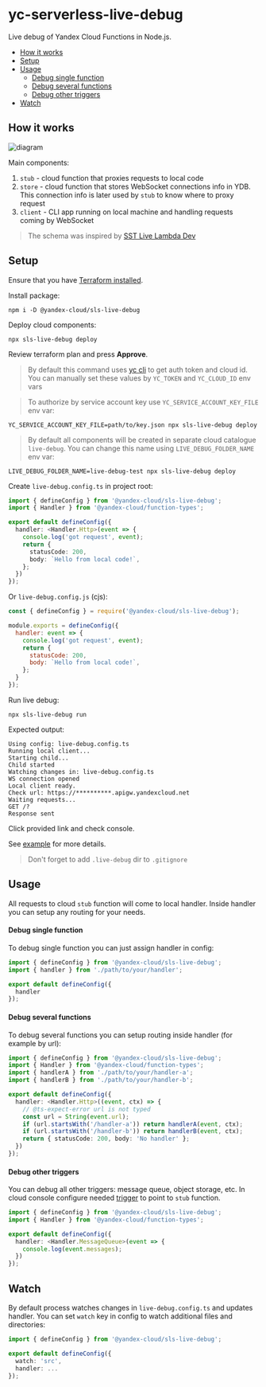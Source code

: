 # yc-serverless-live-debug
Live debug of Yandex Cloud Functions in Node.js.

<!-- toc -->

- [How it works](#how-it-works)
- [Setup](#setup)
- [Usage](#usage)
    + [Debug single function](#debug-single-function)
    + [Debug several functions](#debug-several-functions)
    + [Debug other triggers](#debug-other-triggers)
- [Watch](#watch)

<!-- tocstop -->

## How it works
![diagram](https://user-images.githubusercontent.com/1473072/221630804-855844d9-7b38-40ed-a5ce-b62939d65ae1.png)

Main components:
1. `stub` - cloud function that proxies requests to local code
2. `store` - cloud function that stores WebSocket connections info in YDB. This connection info is later used by `stub` to know where to proxy request
3. `client` - CLI app running on local machine and handling requests coming by WebSocket

> The schema was inspired by [SST Live Lambda Dev](https://docs.sst.dev/live-lambda-development)

## Setup
Ensure that you have [Terraform installed](https://cloud.yandex.ru/docs/tutorials/infrastructure-management/terraform-quickstart).

Install package:
```
npm i -D @yandex-cloud/sls-live-debug
```

Deploy cloud components:
```
npx sls-live-debug deploy
```
Review terraform plan and press **Approve**.

> By default this command uses [yc cli](https://cloud.yandex.ru/docs/cli/) to get auth token and cloud id. You can manually set these values by `YC_TOKEN` and `YC_CLOUD_ID` env vars

> To authorize by service account key use `YC_SERVICE_ACCOUNT_KEY_FILE` env var:

```
YC_SERVICE_ACCOUNT_KEY_FILE=path/to/key.json npx sls-live-debug deploy
```

> By default all components will be created in separate cloud catalogue `live-debug`. You can change this name using `LIVE_DEBUG_FOLDER_NAME` env var:
```
LIVE_DEBUG_FOLDER_NAME=live-debug-test npx sls-live-debug deploy
```

Create `live-debug.config.ts` in project root:
```ts
import { defineConfig } from '@yandex-cloud/sls-live-debug';
import { Handler } from '@yandex-cloud/function-types';

export default defineConfig({
  handler: <Handler.Http>(event => {
    console.log('got request', event);
    return {
      statusCode: 200,
      body: `Hello from local code!`,
    };
  })
});
```

Or `live-debug.config.js` (cjs):
```js
const { defineConfig } = require('@yandex-cloud/sls-live-debug');

module.exports = defineConfig({
  handler: event => {
    console.log('got request', event);
    return {
      statusCode: 200,
      body: `Hello from local code!`,
    };
  }
});
```

Run live debug:
```
npx sls-live-debug run
```
Expected output:
```
Using config: live-debug.config.ts
Running local client...
Starting child...
Child started
Watching changes in: live-debug.config.ts
WS connection opened
Local client ready.
Check url: https://**********.apigw.yandexcloud.net
Waiting requests...
GET /?
Response sent
```
Click provided link and check console.

See [example](/example) for more details.

> Don't forget to add `.live-debug` dir to `.gitignore`

## Usage
All requests to cloud `stub` function will come to local handler.
Inside handler you can setup any routing for your needs.

#### Debug single function
To debug single function you can just assign handler in config:
```ts
import { defineConfig } from '@yandex-cloud/sls-live-debug';
import { handler } from './path/to/your/handler';

export default defineConfig({
  handler
});
```

#### Debug several functions
To debug several functions you can setup routing inside handler (for example by url):
```ts
import { defineConfig } from '@yandex-cloud/sls-live-debug';
import { Handler } from '@yandex-cloud/function-types';
import { handlerA } from './path/to/your/handler-a';
import { handlerB } from './path/to/your/handler-b';

export default defineConfig({
  handler: <Handler.Http>((event, ctx) => {
    // @ts-expect-error url is not typed
    const url = String(event.url);
    if (url.startsWith('/handler-a')) return handlerA(event, ctx);
    if (url.startsWith('/handler-b')) return handlerB(event, ctx);
    return { statusCode: 200, body: 'No handler' };
  })
});
```

#### Debug other triggers
You can debug all other triggers: message queue, object storage, etc.
In cloud console configure needed [trigger](https://cloud.yandex.ru/docs/serverless-containers/concepts/trigger/) to point to `stub` function.
```ts
import { defineConfig } from '@yandex-cloud/sls-live-debug';
import { Handler } from '@yandex-cloud/function-types';

export default defineConfig({
  handler: <Handler.MessageQueue>(event => {
    console.log(event.messages);
  })
});
```

## Watch
By default process watches changes in `live-debug.config.ts` and updates handler.
You can set `watch` key in config to watch additional files and directories:
```ts
import { defineConfig } from '@yandex-cloud/sls-live-debug';

export default defineConfig({
  watch: 'src',
  handler: ...
});
```
